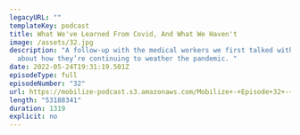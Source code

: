 ```yaml
---
legacyURL: ""
templateKey: podcast
title: What We've Learned From Covid, And What We Haven't
image: /assets/32.jpg
description: "A follow-up with the medical workers we first talked with in 2020
  about how they’re continuing to weather the pandemic. "
date: 2022-05-24T19:31:19.501Z
episodeType: full
episodeNumber: "32"
url: https://mobilize-podcast.s3.amazonaws.com/Mobilize+-+Episode+32+-+What+We've+Learned+From+Covid%2C+And+What+We+Haven't.mp3
length: "53188341"
duration: 1319
explicit: no
---
```

